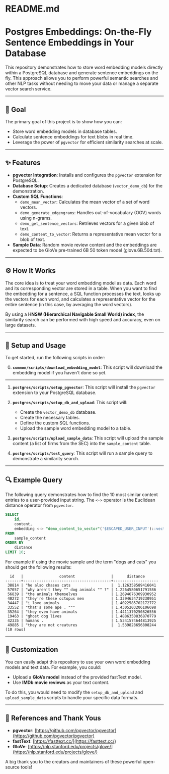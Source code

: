 # README.md

# Postgres Embeddings: On-the-Fly Sentence Embeddings in Your Database

This repository demonstrates how to store word embedding models directly within a PostgreSQL database and generate sentence embeddings on the fly. This approach allows you to perform powerful semantic searches and other NLP tasks without needing to move your data or manage a separate vector search service.

-----

## 🎯 Goal

The primary goal of this project is to show how you can:

  * Store word embedding models in database tables.
  * Calculate sentence embeddings for text blobs in real time.
  * Leverage the power of `pgvector` for efficient similarity searches at scale.

-----

## ✨ Features

  * **pgvector Integration**: Installs and configures the `pgvector` extension for PostgreSQL.
  * **Database Setup**: Creates a dedicated database (`vector_demo_db`) for the demonstration.
  * **Custom SQL Functions**:
      * `demo_mean_vector`: Calculates the mean vector of a set of word vectors.
      * `demo_generate_edgengrams`: Handles out-of-vocabulary (OOV) words using n-grams.
      * `demo_get_sentence_vectors`: Retrieves vectors for a given blob of text.
      * `demo_content_to_vector`: Returns a representative mean vector for a blob of text.
  * **Sample Data**: Random movie review content and the embeddings are expected to be GloVe pre-trained 6B 50 token model (glove.6B.50d.txt).

-----

## ⚙️ How It Works

The core idea is to treat your word embedding model as data. Each word and its corresponding vector are stored in a table. When you want to find the embedding for a sentence, a SQL function processes the text, looks up the vectors for each word, and calculates a representative vector for the entire sentence (in this case, by averaging the word vectors).

By using a **HNSW (Hierarchical Navigable Small World) index**, the similarity search can be performed with high speed and accuracy, even on large datasets.

-----

## 🚀 Setup and Usage

To get started, run the following scripts in order:

0.  **`common/scripts/download_embedding_model`**: This script will download the embedding model if you haven't done so yet.

---- 

1.  **`postgres/scripts/setup_pgvector`**: This script will install the `pgvector` extension to your PostgreSQL database.

2.  **`postgres/scripts/setup_db_and_upload`**: This script will:

      * Create the `vector_demo_db` database.
      * Create the necessary tables.
      * Define the custom SQL functions.
      * Upload the sample word embedding model to a table.

3.  **`postgres/scripts/upload_sample_data`**: This script will upload the sample content (a list of firms from the SEC) into the `sample_content` table.

4.  **`postgres/scripts/test_query`**: This script will run a sample query to demonstrate a similarity search.

-----

## 🔍 Example Query

The following query demonstrates how to find the 10 most similar content entries to a user-provided input string. The `<->` operator is the Euclidean distance operator from `pgvector`.

```sql
SELECT
    id,
    content,
    embedding <-> "demo_content_to_vector"('$ESCAPED_USER_INPUT')::vector AS distance
FROM
    sample_content
ORDER BY
    distance
LIMIT 10;
```

For example if using the movie sample and the term "dogs and cats" you should get the following results:

```
  id   |                content                |      distance      
-------+---------------------------------------+--------------------
 38814 | "he also chases cats                  |  1.126358589416041
 57057 | "why aren't they "" dog animals "" ?" | 1.2264580651791586
 56839 | "the animals themselves               | 1.2694676309930952
 40272 | "they're these octopus men            | 1.3394634719230951
 34447 | "i love animals                       | 1.4022585702172772
 33552 | "that's some ape . """                | 1.4305203206106698
 35264 | "they even have animals               | 1.4411370250826556
 19463 | "ghost dog lives                      | 1.4886350836870779
 42335 | humans .                              | 1.5341574644813925
 49885 | "they are not creatures               |  1.539828656808244
(10 rows)

```


-----

## 🔧 Customization

You can easily adapt this repository to use your own word embedding models and text data. For example, you could:

  * Upload a **GloVe model** instead of the provided fastText model.
  * Use **IMDb movie reviews** as your text content.

To do this, you would need to modify the `setup_db_and_upload` and `upload_sample_data` scripts to handle your specific data formats.

-----

## 🙏 References and Thank Yous

  * **pgvector**: [https://github.com/pgvector/pgvector](https://github.com/pgvector/pgvector)
  * **fastText**: [https://fasttext.cc/](https://fasttext.cc/)
  * **GloVe**: [https://nlp.stanford.edu/projects/glove/](https://nlp.stanford.edu/projects/glove/)

  

A big thank you to the creators and maintainers of these powerful open-source tools\!
